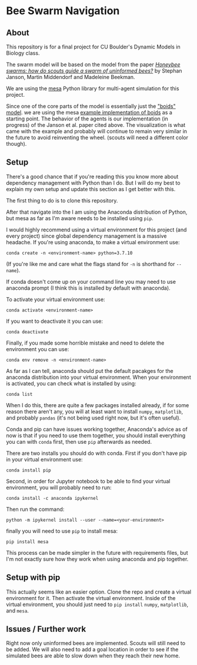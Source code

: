 # Bee Swarm Navigation

## About
This repository is for a final project for CU Boulder's Dynamic Models in Biology class.
  
The swarm model will be based on the model from the paper [*Honeybee swarms: how do scouts guide a swarm of uninformed bees?*](https://www.sciencedirect.com/science/article/abs/pii/S0003347205001016) by Stephan Janson, Martin Middendorf and Madeleine Beekman.
  
We are using the [mesa](https://github.com/projectmesa/mesa) Python library for multi-agent simulation for this project.
  
Since one of the core parts of the model is essentially just the ["boids" model](https://team.inria.fr/imagine/files/2014/10/flocks-hers-and-schools.pdf). we are using the mesa [example implementation of boids](https://github.com/projectmesa/mesa/tree/main/examples/boid_flockers) as a starting point.  The behavior of the agents is our implementation (in progress) of the Janson et al. paper cited above.  The visualization is what came with the example and probably will continue to remain very similar in the future to avoid reinventing the wheel. (scouts will need a different color though).
  
## Setup
There's a good chance that if you're reading this you know more about dependency management with Python than I do.  But I will do my best to explain my own setup and update this section as I get better with this.
  
The first thing to do is to clone this repository.
  
After that navigate into the
I am using the Anaconda distribution of Python, but mesa as far as I'm aware needs to be installed using `pip`.
  
I would highly recommend using a virtual environment for this project (and every project) since global dependency management is a massive headache.  If you're using anaconda, to make a virtual environment use:
```
conda create -n <environment-name> python=3.7.10
```
(If you're like me and care what the flags stand for `-n` is shorthand for `--name`).
  
If conda doesn't come up on your command line you may need to use anaconda prompt (I think this is installed by default with anaconda).
  
To activate your virtual environment use:
```
conda activate <environment-name>
```
If you want to deactivate it you can use:
```
conda deactivate
```
Finally, if you made some horrible mistake and need to delete the environment you can use:
```
conda env remove -n <environment-name>
```
  
As far as I can tell, anaconda should put the default pacakges for the anaconda distribution into your virtual environment.  When your environment is activated, you can check what is installed by using:
```
conda list
```
When I do this, there are quite a few packages installed already, if for some reason there aren't any, you will at least want to install `numpy`, `matplotlib`, and probably `pandas` (it's not being used right now, but it's often useful).
  
Conda and pip can have issues working together, Anaconda's advice as of now is that if you need to use them together, you should install everything you can with `conda` first, then use `pip` afterwards as needed.
  
There are two installs you should do with conda.  First if you don't have pip in your virtual environment use:
```
conda install pip
```
Second, in order for Jupyter notebook to be able to find your virtual environment, you will probably need to run:
```
conda install -c anaconda ipykernel
```
Then run the command:
```
python -m ipykernel install --user --name=<your-environment>
```
  
finally you will need to use `pip` to install mesa:
```
pip install mesa
```
  
This process can be made simpler in the future with requirements files, but I'm not exactly sure how they work when using anaconda and pip together.

## Setup with pip

This actually seems like an easier option.  Clone the repo and create a virtual environment for it.  Then activate the virtual environment.  Inside of the virtual environment, you should just need to `pip install` `numpy`, `matplotlib`, and `mesa`.

## Issues / Further work
Right now only uninformed bees are implemented.  Scouts will still need to be added.  We will also need to add a goal location in order to see if the simulated bees are able to slow down when they reach their new home.
